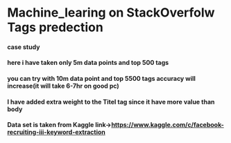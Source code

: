 # Machine_learing on StackOverfolw Tags predection
#### case study
#### here i have taken only 5m data points and top 500 tags
#### you can try with 10m data point and top 5500 tags accuracy will increase(it will take 6-7hr on good pc)
#### I have added extra weight to the Titel tag since it have more value than body
#### Data set is taken from Kaggle link->https://www.kaggle.com/c/facebook-recruiting-iii-keyword-extraction

